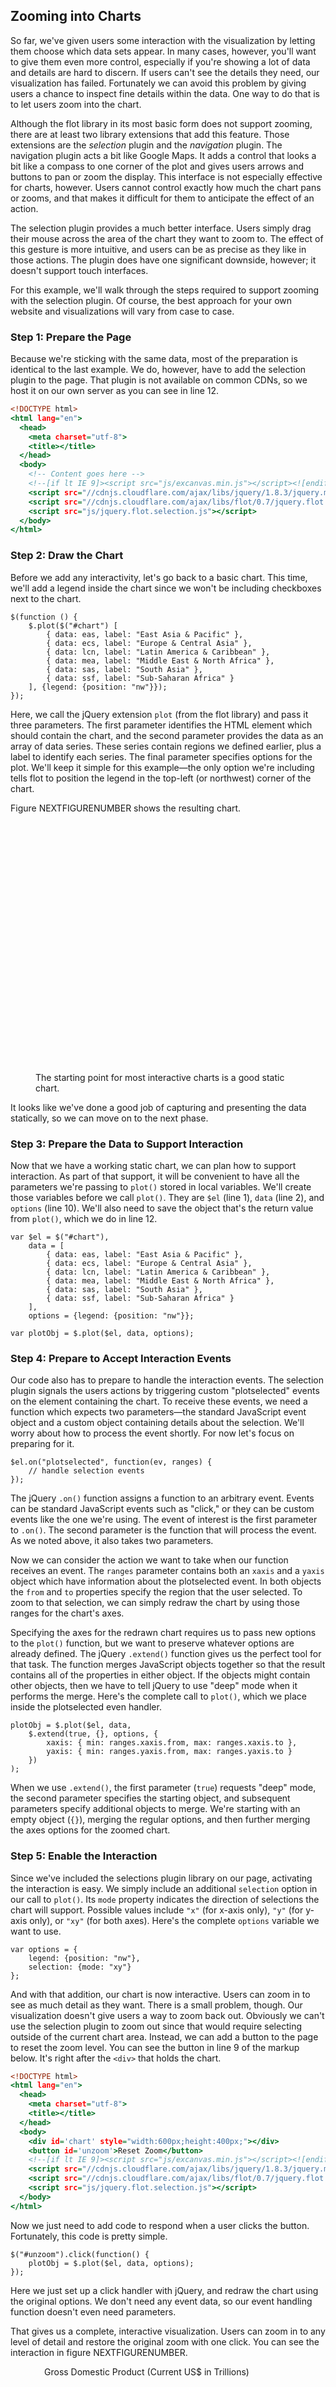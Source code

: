 ## Zooming into Charts

So far, we've given users some interaction with the visualization by letting them choose which data sets appear. In many cases, however, you'll want to give them even more control, especially if you're showing a lot of data and details are hard to discern. If users can't see the details they need, our visualization has failed. Fortunately we can avoid this problem by giving users a chance to inspect fine details within the data. One way to do that is to let users zoom into the chart.

Although the flot library in its most basic form does not support zooming, there are at least two library extensions that add this feature. Those extensions are the _selection_ plugin and the _navigation_ plugin. The navigation plugin acts a bit like Google Maps. It adds a control that looks a bit like a compass to one corner of the plot and gives users arrows and buttons to pan or zoom the display. This interface is not especially effective for charts, however. Users cannot control exactly how much the chart pans or zooms, and that makes it difficult for them to anticipate the effect of an action.

The selection plugin provides a much better interface. Users simply drag their mouse across the area of the chart they want to zoom to. The effect of this gesture is more intuitive, and users can be as precise as they like in those actions. The plugin does have one significant downside, however; it doesn't support touch interfaces.

For this example, we'll walk through the steps required to support zooming with the selection plugin. Of course, the best approach for your own website and visualizations will vary from case to case.

### Step 1: Prepare the Page

Because we're sticking with the same data, most of the preparation is identical to the last example. We do, however, have to add the selection plugin to the page. That plugin is not available on common <span class="smcp">CDN</span>s, so we host it on our own server as you can see in line 12.

``` {.html .numberLines}
<!DOCTYPE html>
<html lang="en">
  <head>
    <meta charset="utf-8">
    <title></title>
  </head>
  <body>
    <!-- Content goes here -->
    <!--[if lt IE 9]><script src="js/excanvas.min.js"></script><![endif]-->
    <script src="//cdnjs.cloudflare.com/ajax/libs/jquery/1.8.3/jquery.min.js"></script>
    <script src="//cdnjs.cloudflare.com/ajax/libs/flot/0.7/jquery.flot.min.js"></script>
    <script src="js/jquery.flot.selection.js"></script>
  </body>
</html>
```


### Step 2: Draw the Chart

Before we add any interactivity, let's go back to a basic chart. This time, we'll add a legend inside the chart since we won't be including checkboxes next to the chart. 

``` {.javascript .numberLines}
$(function () {
    $.plot($("#chart") [
        { data: eas, label: "East Asia & Pacific" },
        { data: ecs, label: "Europe & Central Asia" },
        { data: lcn, label: "Latin America & Caribbean" },
        { data: mea, label: "Middle East & North Africa" },
        { data: sas, label: "South Asia" },
        { data: ssf, label: "Sub-Saharan Africa" }
    ], {legend: {position: "nw"}});
});
```

Here, we call the jQuery extension `plot` (from the flot library) and pass it three parameters. The first parameter identifies the <span class="smcp">HTML</span> element which should contain the chart, and the second parameter provides the data as an array of data series. These series contain regions we defined earlier, plus a label to identify each series. The final parameter specifies options for the plot. We'll keep it simple for this example—the only option we're including tells flot to position the legend in the top-left (or northwest) corner of the chart.

Figure NEXTFIGURENUMBER shows the resulting chart.

<figure><div id="zoom-chart1" style="width:600px;height:400px;"></div><figcaption>The starting point for most interactive charts is a good static chart.</figcaption></figure>

It looks like we've done a good job of capturing and presenting the data statically, so we can move on to the next phase.

### Step 3: Prepare the Data to Support Interaction

Now that we have a working static chart, we can plan how to support interaction. As part of that support, it will be convenient to have all the parameters we're passing to `plot()` stored in local variables. We'll create those variables before we call `plot()`. They are `$el` (line 1), `data` (line 2), and `options` (line 10). We'll also need to save the object that's the return value from `plot()`, which we do in line 12.

``` {.javascript .numberLines}
var $el = $("#chart"),
    data = [
        { data: eas, label: "East Asia & Pacific" },
        { data: ecs, label: "Europe & Central Asia" },
        { data: lcn, label: "Latin America & Caribbean" },
        { data: mea, label: "Middle East & North Africa" },
        { data: sas, label: "South Asia" },
        { data: ssf, label: "Sub-Saharan Africa" }
    ],
    options = {legend: {position: "nw"}};

var plotObj = $.plot($el, data, options);
```

### Step 4: Prepare to Accept Interaction Events

Our code also has to prepare to handle the interaction events. The selection plugin signals the users actions by triggering custom "plotselected" events on the element containing the chart. To receive these events, we need a function which expects two parameters—the standard JavaScript event object and a custom object containing details about the selection. We'll worry about how to process the event shortly. For now let's focus on preparing for it.

``` {.javascript .numberLines}
$el.on("plotselected", function(ev, ranges) {
    // handle selection events
});
```

The jQuery `.on()` function assigns a function to an arbitrary event. Events can be standard JavaScript events such as "click," or they can be custom events like the one we're using. The event of interest is the first parameter to `.on()`. The second parameter is the function that will process the event. As we noted above, it also takes two parameters.

Now we can consider the action we want to take when our function receives an event. The `ranges` parameter contains both an `xaxis` and a `yaxis` object which have information about the plotselected event. In both objects the `from` and `to` properties specify the region that the user selected. To zoom to that selection, we can simply redraw the chart by using those ranges for the chart's axes.

Specifying the axes for the redrawn chart requires us to pass new options to the `plot()` function, but we want to preserve whatever options are already defined. The jQuery `.extend()` function gives us the perfect tool for that task. The function merges JavaScript objects together so that the result contains all of the properties in either object. If the objects might contain other objects, then we have to tell jQuery to use "deep" mode when it performs the merge. Here's the complete call to `plot()`, which we place inside the plotselected even handler.

``` {.javascript .numberLines}
plotObj = $.plot($el, data, 
    $.extend(true, {}, options, {
        xaxis: { min: ranges.xaxis.from, max: ranges.xaxis.to },
        yaxis: { min: ranges.yaxis.from, max: ranges.yaxis.to }
    })
);
```

When we use `.extend()`, the first parameter (`true`) requests "deep" mode, the second parameter specifies the starting object, and subsequent parameters specify additional objects to merge. We're starting with an empty object (`{}`), merging the regular options, and then further merging the axes options for the zoomed chart.

### Step 5: Enable the Interaction

Since we've included the selections plugin library on our page, activating the interaction is easy. We simply include an additional `selection` option in our call to `plot()`. Its `mode` property indicates the direction of selections the chart will support. Possible values include `"x"` (for x-axis only), `"y"` (for y-axis only), or `"xy"` (for both axes). Here's the complete `options` variable we want to use.

``` {.javascript .numberLines}
var options = {
    legend: {position: "nw"},
    selection: {mode: "xy"}
};
```

And with that addition, our chart is now interactive. Users can zoom in to see as much detail as they want. There is a small problem, though. Our visualization doesn't give users a way to zoom back out. Obviously we can't use the selection plugin to zoom out since that would require selecting outside of the current chart area. Instead, we can add a button to the page to reset the zoom level. You can see the button in line 9 of the markup below. It's right after the `<div>` that holds the chart.

``` {.html .numberLines}
<!DOCTYPE html>
<html lang="en">
  <head>
    <meta charset="utf-8">
    <title></title>
  </head>
  <body>
    <div id='chart' style="width:600px;height:400px;"></div>
    <button id='unzoom'>Reset Zoom</button>
    <!--[if lt IE 9]><script src="js/excanvas.min.js"></script><![endif]-->
    <script src="//cdnjs.cloudflare.com/ajax/libs/jquery/1.8.3/jquery.min.js"></script>
    <script src="//cdnjs.cloudflare.com/ajax/libs/flot/0.7/jquery.flot.min.js"></script>
    <script src="js/jquery.flot.selection.js"></script>
  </body>
</html>
```

Now we just need to add code to respond when a user clicks the button. Fortunately, this code is pretty simple.

``` {.javascript .numberLines}
$("#unzoom").click(function() {
    plotObj = $.plot($el, data, options);
});
```

Here we just set up a click handler with jQuery, and redraw the chart using the original options. We don't need any event data, so our event handling function doesn't even need parameters.

That gives us a complete, interactive visualization. Users can zoom in to any level of detail and restore the original zoom with one click. You can see the interaction in figure NEXTFIGURENUMBER.

<figure>
<div style="padding-left:1em;">Gross Domestic Product (Current <span class="lgcp">US</span>$ in Trillions)</div>
<div id="zoom-chart2" style="width:600px;height:400px;"></div>
<button id="unzoom" style="margin-bottom: 20px; margin-top: 10px;">Reset Zoom</button>
<figcaption>Interactive charts let users focus on data relevant to their needs.</figcaption>
</figure>

If you experiment with this example, you'll soon see that users cannot select an area of the chart that includes the legend. That may be okay for your visualization, but if it's not, the simplest solution is to create your own legend and position it off of the chart's canvas, like we did for the first example in this chapter.

<script>
;(function(){

    draw = function() {
        
        var eas = [[1960,0.155758351823196],[1961,0.154708338465889],[1962,0.15736247758304098],[1963,0.17547656667521702],[1964,0.201092708107488],[1965,0.224424367302655],[1966,0.250853905438728],[1967,0.271937157699548],[1968,0.29972272164425096],[1969,0.345245125270376],[1970,0.404076332139288],[1971,0.448189313184516],[1972,0.555899770509207],[1973,0.732943121555639],[1974,0.8446257577965429],[1975,0.92471123440837],[1976,1.01693953894779],[1977,1.21205555652957],[1978,1.52867990978479],[1979,1.66090086317477],[1980,1.7970442001228601],[1981,1.98544470116573],[1982,1.94171995168336],[1983,2.0583072141578502],[1984,2.20601162185217],[1985,2.33743726546771],[1986,3.0443225056739],[1987,3.5579035197859303],[1988,4.28276044965662],[1989,4.48235048932469],[1990,4.690184661696589],[1991,5.28108228407632],[1992,5.7623237053037],[1993,6.45362199757356],[1994,7.19724444570093],[1995,8.1232964264891],[1996,7.80979131929059],[1997,7.5076873747512005],[1998,6.70356675241045],[1999,7.46611962451055],[2000,8.07438034385162],[2001,7.50768899577212],[2002,7.62483790018704],[2003,8.37990440855396],[2004,9.39360115346774],[2005,9.991964308423539],[2006,10.594146717177301],[2007,11.8554473545105],[2008,13.6742820960544],[2009,14.058906333763401],[2010,16.3103027590767],[2011,18.80024281251]];
        
        var ecs = [[1960,0.442123789761523],[1961,0.470625042294723],[1962,0.514526712663984],[1963,0.5673750409479831],[1964,0.628323089574272],[1965,0.6837343433635501],[1966,0.742801533835998],[1967,0.799189805253066],[1968,0.833514526468225],[1969,0.915211282101158],[1970,0.997071615936847],[1971,1.1236563816731102],[1972,1.3471312339680601],[1973,1.71159440705281],[1974,1.9332046356886798],[1975,2.2658386285940098],[1976,2.3569912659096803],[1977,2.67190283745206],[1978,3.2561968919296898],[1979,3.9772073423268903],[1980,4.50067613837895],[1981,4.00375560861233],[1982,3.85961883811108],[1983,3.7418081477691603],[1984,3.5955483699749],[1985,3.71983618846311],[1986,5.04725161653157],[1987,6.19475789463546],[1988,6.88454810595434],[1989,7.041961296771309],[1990,8.567004006990361],[1991,8.818893622221301],[1992,9.45086684368378],[1993,8.689515119252741],[1994,9.10000526118154],[1995,10.415187896762301],[1996,10.6160233905887],[1997,10.068795388689],[1998,10.3154689771872],[1999,10.202009273962199],[2000,9.59305543654579],[2001,9.69735893376965],[2002,10.615147773523901],[2003,12.950336729500199],[2004,15.0999960796641],[2005,16.0841434828981],[2006,17.4095801825782],[2007,20.3622644269488],[2008,22.35945362792],[2009,19.6446539546222],[2010,20.0380870635273],[2011,22.1459396328311]];
        
        var lcn = [[1960,0.0810583157769874],[1961,0.086039249513451],[1962,0.09898911106657761],[1963,0.0993330958816766],[1964,0.11052782607136301],[1965,0.118171223561332],[1966,0.12974763243130902],[1967,0.132916283275957],[1968,0.143354817035995],[1969,0.160244131325496],[1970,0.174522985692565],[1971,0.19504777922012398],[1972,0.21936336364879902],[1973,0.287545371609099],[1974,0.37249623777013097],[1975,0.39074897611883197],[1976,0.43451945960377397],[1977,0.478041498578193],[1978,0.542613341499506],[1979,0.645906819281006],[1980,0.7688175429159251],[1981,0.884636949015867],[1982,0.828337327411261],[1983,0.735072067887652],[1984,0.725859673183313],[1985,0.74647366583182],[1986,0.760611990028521],[1987,0.800975236180132],[1988,0.909214325336314],[1989,0.995013057222604],[1990,1.15944793617358],[1991,1.23136220660055],[1992,1.3347002868484699],[1993,1.4524700762704699],[1994,1.7345289971112199],[1995,1.82861238036786],[1996,1.97315660752926],[1997,2.15125895051574],[1998,2.15795985749246],[1999,1.93021642749839],[2000,2.14286503964013],[2001,2.08874204880004],[2002,1.87617223589982],[2003,2.0114139050788102],[2004,2.31452328782426],[2005,2.79322485324156],[2006,3.27516601743138],[2007,3.85594024590809],[2008,4.47511240568074],[2009,4.19082275122277],[2010,5.1785301821609195],[2011,5.80210091858771]];
        
        var mea = [[1968,0.0382776953642079],[1969,0.042624369594480696],[1970,0.0470598970641582],[1971,0.054973393035313005],[1972,0.0676686598254512],[1973,0.09078985072499851],[1974,0.16540514120448802],[1975,0.182116564995811],[1976,0.22516522746663198],[1977,0.261685363713554],[1978,0.279601868653891],[1979,0.364712398407265],[1980,0.46444286638335197],[1981,0.481589833611813],[1982,0.47826048992101705],[1983,0.483888324348839],[1984,0.490212611772452],[1985,0.49759468341290997],[1986,0.504598657814654],[1987,0.46404027084501503],[1988,0.453941109555849],[1989,0.47118090407685603],[1990,0.525619315674148],[1991,0.526291363172931],[1992,0.572424422929412],[1993,0.5766128135301121],[1994,0.599240191164733],[1995,0.6785277928745489],[1996,0.765053204168066],[1997,0.7952105902387541],[1998,0.777917073810625],[1999,0.8338252119188321],[2000,0.938461963249183],[2001,0.930376895135725],[2002,0.9298111309789681],[2003,1.04201348346088],[2004,1.2070642720771398],[2005,1.4389445620190802],[2006,1.68824641105752],[2007,1.9763463725553898],[2008,2.46882672762301],[2009,2.18144694675463],[2010,2.5170676997869],[2011,3.04899800706971]];
        
        var sas = [[1960,0.0478247732151856],[1961,0.0383225958869648],[1962,0.0388874166372837],[1963,0.0433593791506997],[1964,0.049312969226400806],[1965,0.0753559563796575],[1966,0.06323585646800489],[1967,0.0696076427752867],[1968,0.0730763830538578],[1969,0.0802343499298316],[1970,0.086417938527656],[1971,0.0920998975067543],[1972,0.0934253781138569],[1973,0.10710018826296401],[1974,0.12908199902446402],[1975,0.137467192139294],[1976,0.134237452196152],[1977,0.155501137089905],[1978,0.17700129114045499],[1979,0.19822748152728],[1980,0.23950133755200698],[1981,0.253323520001952],[1982,0.26216138766225],[1983,0.27763291864135103],[1984,0.27745895731883696],[1985,0.300252692811231],[1986,0.318138309467094],[1987,0.353457233833646],[1988,0.379356926533544],[1989,0.38176068169897304],[1990,0.411674940336935],[1991,0.367122939515263],[1992,0.38985315145683197],[1993,0.385975784343698],[1994,0.438017870225571],[1995,0.486561796291813],[1996,0.526479595262552],[1997,0.5524917029445889],[1998,0.560339831029537],[1999,0.5987139908417021],[2000,0.622822096306051],[2001,0.637169916840114],[2002,0.671288997652188],[2003,0.78410428905078],[2004,0.9111221170662099],[2005,1.04470909960678],[2006,1.1851178245492],[2007,1.50437408329898],[2008,1.5345956549431599],[2009,1.68265470743355],[2010,2.04610459367539],[2011,2.27108779326152]];
        
        var ssf = [[1960,0.0297069247951595],[1961,0.030839996076188498],[1962,0.0334481365054735],[1963,0.0383823611974043],[1964,0.0373850974886355],[1965,0.0416450915296278],[1966,0.0449663430505477],[1967,0.0443902237290978],[1968,0.0474989382955448],[1969,0.0544475973839497],[1970,0.06407395567512329],[1971,0.0651193411871049],[1972,0.073484524388417],[1973,0.0940813608163604],[1974,0.122647461479448],[1975,0.13510131992306598],[1976,0.146968976317949],[1977,0.161442020615343],[1978,0.18036146588774601],[1979,0.215716578215229],[1980,0.271497709190136],[1981,0.271614311096045],[1982,0.25356040764095],[1983,0.23715413820644102],[1984,0.226106529627964],[1985,0.210647386817865],[1986,0.23276451310215202],[1987,0.27515897477430296],[1988,0.289718130440563],[1989,0.300906379088857],[1990,0.300398027434827],[1991,0.310977090696925],[1992,0.309478936793128],[1993,0.294653422749536],[1994,0.288787623577666],[1995,0.32726678754607397],[1996,0.33979176406183503],[1997,0.3487737245021],[1998,0.326510741354684],[1999,0.327930693483309],[2000,0.33695797490608503],[2001,0.32866718429288705],[2002,0.345227225537291],[2003,0.44651030536218],[2004,0.557848242700248],[2005,0.653503724718657],[2006,0.7602800186887111],[2007,0.8820445340076181],[2008,0.999925234189761],[2009,0.93629057710226],[2010,1.14097465468216],[2011,1.28322590173042]];
        
        $.plot($("#zoom-chart1"), [
            { data: ecs, label: "Europe & Central Asia" },
            { data: eas, label: "East Asia & Pacific" },
            { data: lcn, label: "Latin America & Caribbean" },
            { data: mea, label: "Middle East & North Africa" },
            { data: sas, label: "South Asia" },
            { data: ssf, label: "Sub-Saharan Africa" },
        ], {legend: {position: "nw"},colors: [chartStyles.color.alternateLightest,chartStyles.color.primaryLightest,chartStyles.color.secondaryLightest,chartStyles.color.primaryDark,chartStyles.color.alternateDark,chartStyles.color.secondaryDark]});
        
        
        var $el = $("#zoom-chart2"),
            data = [
                { data: ecs, label: "Europe & Central Asia" },
                { data: eas, label: "East Asia & Pacific" },
                { data: lcn, label: "Latin America & Caribbean" },
                { data: mea, label: "Middle East & North Africa" },
                { data: sas, label: "South Asia" },
                { data: ssf, label: "Sub-Saharan Africa" },
            ],
            options = {legend: {position: "nw"}, selection: {mode: "xy", color: "#eeeeee"}, colors: [chartStyles.color.alternateLightest,chartStyles.color.primaryLightest,chartStyles.color.secondaryLightest,chartStyles.color.primaryDark,chartStyles.color.alternateDark,chartStyles.color.secondaryDark]},
            plotObj;
        
        $el.on("plotselected", function(ev, ranges) {
            plotObj = $.plot($el, data, 
                $.extend(true, {}, options, {
                    xaxis: { min: ranges.xaxis.from, max: ranges.xaxis.to },
                    yaxis: { min: ranges.yaxis.from, max: ranges.yaxis.to }
                })
            );
        });
        plotObj = $.plot($el, data, options);
        $("#unzoom").click(function() {
            plotObj = $.plot($el, data, options);
        });
    };

    if (typeof contentLoaded != "undefined") {
        contentLoaded.done(draw);
    } else {
        window.addEventListener('load', draw);
    }

}());
</script>
